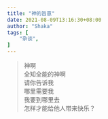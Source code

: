 ```yaml
---
title: "神的旨意"
date: 2021-08-09T13:16:30+08:00
author: "Shaka"
tags: [
    "杂谈",
]
---
```

> 神啊  
> 全知全能的神啊  
> 请你告诉我   
> 哪里需要我  
> 我要到哪里去  
> 怎样才能给他人带来快乐？  
